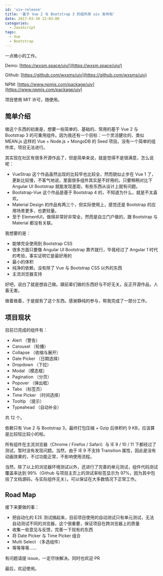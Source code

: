 ```yaml
---
id: 'uiv-release'
title: '基于 Vue 2 与 Bootstrap 3 的组件库 uiv 发布啦'
date: 2017-03-30 12:03:00
categories:
  - JavaScript
tags:
  - Vue
  - Bootstrap
---
```


一点微小的工作。

Demo: [https://wxsm.space/uiv/](https://wxsm.space/uiv/)

Github: [https://github.com/wxsms/uiv](https://github.com/wxsms/uiv)

NPM: [https://www.npmjs.com/package/uiv](https://www.npmjs.com/package/uiv)

项目使用 MIT 许可，随便用。

<!--more-->

## 简单介绍

做这个东西的初衷是，想要一些简单的、基础的、常用的基于 Vue 2 与 Bootstrap 3 的可重用组件。因为我还有一个目标：一个灵活健壮的、类似 MEAN.js 这样的 Vue + Node.js + MongoDB 的 Seed 项目。没有一个简单的组件库，项目无法进行。

其实现在社区有很多开源作品了，但是简单来说，就是觉得不是很满意，怎么说呢：

* VueStrap 这个作品虽然出现的比较早也比较全，然而貌似止步在 Vue 1 了，更新比较慢，不客气地说，里面很多组件其实是不好用的。只要稍稍对比下 Angular UI Bootstrap 就能发现差距，有些东西从设计上就有问题。
* Bootstrap-Vue 这个作品是基于 Bootstrap 4 的，不知道为什么，就是不太喜欢。
* Material Design 的作品有两三个，但实际使用上，感觉还是 Bootstrap 的应用场景更多，也更轻量。
* 至于 ElementUI，做得非常好非常全，然而是自立门户做的，跟 Bootstrap 与 Material 都没有关联。

我想要的是：

* 能够完全使用到 Bootstrap CSS
* 很多方面只要像 Angular UI Bootstrap 靠齐就行，毕竟经过了 Angular 1 时代的考验，事实证明它是最好用的
* 最小的体积
* 纯净的依赖，没有除了 Vue 与 Bootstrap CSS 以外的东西
* 主流浏览器支持

好吧，说白了就是想自己做。跟前辈们做的东西好与不好无关。反正开源作品，人畜无害。

做着做着，于是就有了这个东西。感谢静纯的参与，帮我完成了一部分工作。

## 项目现状

目前已完成的组件有：

* Alert （警告）
* Carousel （轮播）
* Collapse （收缩与展开）
* Date Picker （日期选择）
* Dropdown （下拉）
* Modal （模态框）
* Pagination （分页）
* Popover （弹出框）
* Tabs （标签页）
* Time Picker （时间选择）
* Tooltip （提示）
* Typeahead （自动补全）

共 12 个。

依赖只有 Vue 2 与 Bootstrap 3，最终打包压缩 + Gzip 后体积约 9 KB，应该算是比较轻比较小的啦。

所有组件在主流浏览器（Chrome / Firefox / Safari）与 IE 9 / 10 / 11 下都经过了测试，暂时没有发现问题。当然，由于 IE 9 不支持 Transition 属性，因此是没有动画效果的，不过功能正常，不影响使用流程。

当然，除了以上的浏览器环境测试以外，还进行了完善的单元测试，组件代码测试覆盖率达到 99%（Github 与项目主页上的测试率标签显示为 97%，因为其中包括了文档源码，与实际组件无关）。可以保证在大多数情况下正常工作。

## Road Map

接下来要做的事：

* 把自动化的 E2E 测试搞起来，目前项目使用的自动测试只有单元测试，无法自动测试不同的浏览器，这个很重要，保证项目在跨浏览器上的质量
* 收集一些意见与反馈，完善一下现有的东西
* 将 Date Picker 与 Time Picker 组合
* Multi Select （多选组件）
* 等等等等......

有问题请提 issue，一定尽快解决。同时也欢迎 PR

最后，欢迎使用。

